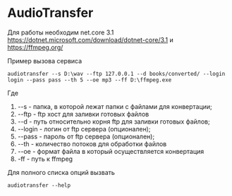 # AudioTransfer
Для работы необходим net.core 3.1 https://dotnet.microsoft.com/download/dotnet-core/3.1 и https://ffmpeg.org/

Пример вызова сервиса
```
audiotransfer --s D:\wav --ftp 127.0.0.1 --d books/converted/ --login login --pass pass --th 5 --oe mp3 --ff D:\ffmpeg.exe
```

Где 
1. --s - папка, в которой лежат папки с файлами для конвертации; 
2. --ftp - ftp хост для заливки готовых файлов
3. --d - путь относительно корня ftp для заливки готовых файлов;
4. --login - логин от ftp сервера (опционален);
5. --pass - пароль от ftp сервера (опционален);
6. --th - количество потоков для обработки файлов
7. --oe - формат файла в который осуществляется конвертация
8. -ff - путь к ffmpeg

Для полного списка опций вызвать 

```
audiotransfer --help
```


